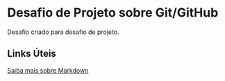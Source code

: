 # Desafio de Projeto sobre Git/GitHub
Desafio criado para desafio de projeto.

## Links Úteis
[Saiba mais sobre Markdown](https://www.markdownguide.org/basic-syntax/)
